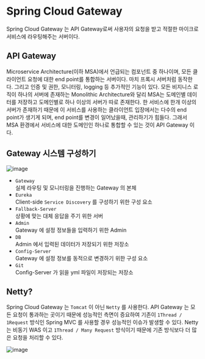# Spring Cloud Gateway
Spring Cloud Gateway 는 API Gateway로써 사용자의 요청을 받고 적절한 마이크로서비스에 라우팅해주는 서버이다.

## API Gateway
Microservice Architecture(이하 MSA)에서 언급되는 컴포넌트 중 하나이며, 모든 클라이언트 요청에 대한 end point를 통합하는 서버이다. 
마치 프록시 서버처럼 동작한다. 그리고 인증 및 권한, 모니터링, logging 등 추가적인 기능이 있다. 
모든 비지니스 로직이 하나의 서버에 존재하는 Monolithic Architecture와 달리 MSA는 도메인별 데이터를 저장하고 도메인별로 하나 이상의 서버가 따로 존재한다. 
한 서비스에 한개 이상의 서버가 존재하기 때문에 이 서비스를 사용하는 클라이언트 입장에서는 다수의 end point가 생기게 되며, end point를 변경이 일어났을때, 관리하기가 힘들다. 
그래서 MSA 환경에서 서비스에 대한 도메인인 하나로 통합할 수 있는 것이 API Gateway 이다.

## Gateway 시스템 구성하기
![image](https://user-images.githubusercontent.com/31242766/192293167-f4c85653-748c-46cc-aafe-c7c735eb8671.png)

- `Gateway`   
실제 라우팅 및 모니터링을 진행하는 Gateway 의 본체
- `Eureka`   
Client-side `Service Discovery` 를 구성하기 위한 구성 요소
- `Fallback-Server`   
상황에 맞는 대체 응답을 주기 위한 서버    
- `Admin`   
Gateway 에 설정 정보들을 입력하기 위한 Admin
- `DB`   
Admin 에서 입력된 데이터가 저장되기 위한 저장소
- `Config-Server`   
Gateway 에 설정 정보를 동적으로 변경하기 위한 구성 요소
- `Git`   
Config-Server 가 읽을 yml 파일이 저장되는 저장소

## Netty?
Spring Cloud Gateway 는 `Tomcat` 이 아닌 `Netty` 를 사용한다. API Gateway 는 모든 요청이 통과하는 곳이기 때문에 성능적인 측면이 증요하여 기존이 `1Thread / 1Request` 방식인 
Spring MVC 를 사용할 경우 성능적인 이슈가 발생할 수 있다. Netty 는 비동기 WAS 이고 `1Thread / Many Request` 방식이기 때문에 기존 방식보다 더 많은 요청을 처리할 수 있다. 

![image](https://user-images.githubusercontent.com/31242766/192295963-9b4aad9e-7d46-4686-9daa-99db3d1971dc.png)

